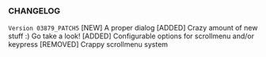 ### CHANGELOG
`Version 03879_PATCH5`
[NEW] A proper dialog
[ADDED] Crazy amount of new stuff :) Go take a look!
[ADDED] Configurable options for scrollmenu and/or keypress
[REMOVED] Crappy scrollmenu system